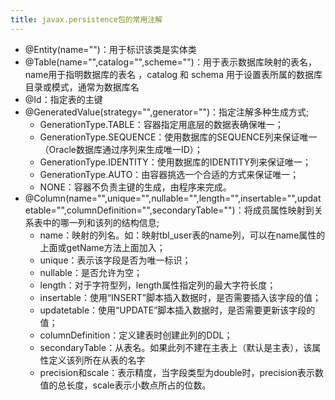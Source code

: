 ```yaml
---
title: javax.persistence包的常用注解
---
```



- @Entity(name="")：用于标识该类是实体类
- @Table(name="",catalog="",scheme="")：用于表示数据库映射的表名，name用于指明数据库的表名 ，catalog 和 schema 用于设置表所属的数据库目录或模式，通常为数据库名
- @Id：指定表的主键
- @GeneratedValue(strategy="",generator="")：指定注解多种生成方式;
    - GenerationType.TABLE：容器指定用底层的数据表确保唯一；
    - GenerationType.SEQUENCE：使用数据库的SEQUENCE列来保证唯一（Oracle数据库通过序列来生成唯一ID）；
    - GenerationType.IDENTITY：使用数据库的IDENTITY列来保证唯一；
    - GenerationType.AUTO：由容器挑选一个合适的方式来保证唯一；
    - NONE：容器不负责主键的生成，由程序来完成。
- @Column(name="",unique="",nullable="",length="",insertable="",updatetable="",columnDefinition="",secondaryTable="")：将成员属性映射到关系表中的哪一列和该列的结构信息;
    - name：映射的列名。如：映射tbl_user表的name列，可以在name属性的上面或getName方法上面加入；
    - unique：表示该字段是否为唯一标识；
    - nullable：是否允许为空；
    - length：对于字符型列，length属性指定列的最大字符长度；
    - insertable：使用“INSERT”脚本插入数据时，是否需要插入该字段的值；
    - updatetable：使用“UPDATE”脚本插入数据时，是否需要更新该字段的值；
    - columnDefinition：定义建表时创建此列的DDL；
    - secondaryTable：从表名。如果此列不建在主表上（默认是主表），该属性定义该列所在从表的名字	
    - precision和scale：表示精度，当字段类型为double时，precision表示数值的总长度，scale表示小数点所占的位数。